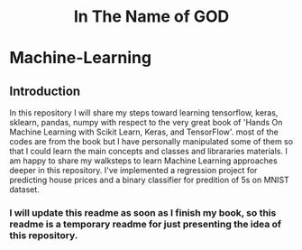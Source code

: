 <div align="center"> 
  <h1>In The Name of GOD</h1>
</div>

# Machine-Learning

## Introduction
In this repository I will share my steps toward learning tensorflow, keras, sklearn, pandas, numpy with respect to the very great book of 
'Hands On Machine Learning with Scikit Learn, Keras, and TensorFlow'. most of the codes are from the book but I have personally manipulated some of them 
so that I could learn the main concepts and classes and librararies materials.
I am happy to share my walksteps to learn Machine Learning approaches deeper in this repository.
I've implemented a regression project for predicting house prices and a binary classifier for predition of 5s on MNIST dataset.

### I will update this readme as soon as I finish my book, so this readme is a temporary readme for just presenting the idea of this repository.
